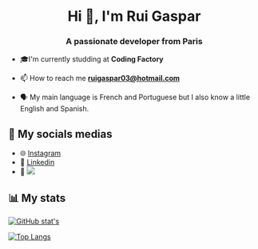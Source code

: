 <h1 align="center">Hi 👋, I'm Rui Gaspar</h1>
<h3 align="center">A passionate developer from Paris</h3>

- 🎓I'm currently studding at **Coding Factory**

- 📫 How to reach me **ruigaspar03@hotmail.com**

- 🗣 My main language is French and Portuguese but I also know a little English and Spanish.


## 📸 My socials medias

- 🌐 [Instagram](https://www.instagram.com/rui.miguel_/)
- 📝 [Linkedin](https://www.linkedin.com/in/rui-gaspar-030109215/)
- 👀 ![](https://komarev.com/ghpvc/?username=justrunnz&label=Profile%20views&color=0e75b6&style=flat)

## 📊 My stats

[![GitHub stat's](https://github-readme-stats.vercel.app/api?username=justRunnz&theme=tokyonight)](https://github.com/anuraghazra/github-readme-stats)


[![Top Langs](https://github-readme-stats.vercel.app/api/top-langs/?username=justRunnz)](https://github.com/anuraghazra/github-readme-stats&count_private=true&show_icons=true)
